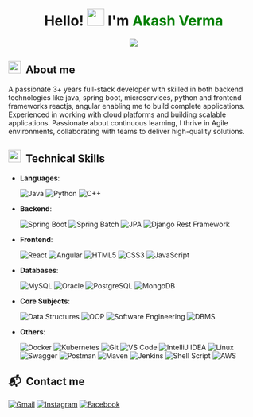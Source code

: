 <h1 align="center">
Hello! 
<img src="https://media.giphy.com/media/hvRJCLFzcasrR4ia7z/giphy.gif" width="35">
I'm <span style="color:green">Akash Verma</span>
</h1>

<p align="center">
  <a href="https://github.com/DenverCoder1/readme-typing-svg"><img src="https://readme-typing-svg.herokuapp.com?font=Time+New+Roman&color=cyan&size=20&center=true&vCenter=true&width=600&height==40&lines=A+passionate+full+stack+developer+in;System.out.println('Java Spring Boot');console.log('ReactJS | Angular');print('Python | Django RF');SELECT Oracle, Postgres FROM DATABASE;Passionate+about+continuous+learning"></a>
</p>

## <img src="https://media1.giphy.com/media/v1.Y2lkPTc5MGI3NjExZ2VsaDRvbzZyajc3OGhhMWFnZGZnZTd2a3UwN2Z6NHU1bjNhcjRldyZlcD12MV9pbnRlcm5hbF9naWZfYnlfaWQmY3Q9cw/FWyLGar0fQADQeKWYc/giphy.gif" width ="25"><b> &nbsp;About me</b>
A passionate 3+ years full-stack developer with skilled in both backend technologies like java, spring boot, microservices, python and frontend frameworks reactjs, angular enabling me to build complete applications. Experienced in working with cloud platforms and building scalable applications. Passionate about continuous learning, I thrive in Agile environments, collaborating with teams to deliver high-quality solutions.

## <img src="https://media2.giphy.com/media/QssGEmpkyEOhBCb7e1/giphy.gif?cid=ecf05e47a0n3gi1bfqntqmob8g9aid1oyj2wr3ds3mg700bl&rid=giphy.gif" width ="25"><b> &nbsp;Technical Skills</b>


<p align="center">

- **Languages**:
    
    ![Java](https://img.shields.io/badge/Java-ED8B00?style=for-the-badge&logo=openjdk&logoColor=white)
    ![Python](https://img.shields.io/badge/Python%20-%2314354C.svg?style=for-the-badge&logo=python&logoColor=white)
    ![C++](https://img.shields.io/badge/C++%20-%2300599C.svg?style=for-the-badge&logo=c%2B%2B&logoColor=white)

- **Backend**:

   ![Spring Boot](https://img.shields.io/badge/Spring_Boot-6DB33F?style=for-the-badge&logo=spring-boot&logoColor=white)
   ![Spring Batch](https://img.shields.io/badge/Spring%20Batch-6DB33F?style=for-the-badge&logo=spring&logoColor=white)
   ![JPA](https://img.shields.io/badge/JPA-Hibernate-59666C?style=for-the-badge&logo=hibernate&logoColor=white)
   ![Django Rest Framework](https://img.shields.io/badge/Django%20Rest%20Framework-092E20?style=for-the-badge&logo=django&logoColor=white)

- **Frontend**:

   ![React](https://img.shields.io/badge/React-20232A?style=for-the-badge&logo=react&logoColor=61DAFB)
   ![Angular](https://img.shields.io/badge/Angular-DD0031?style=for-the-badge&logo=angular&logoColor=white)
   ![HTML5](https://img.shields.io/badge/HTML5%20-%23E34F26.svg?style=for-the-badge&logo=html5&logoColor=white)
   ![CSS3](https://img.shields.io/badge/CSS%20-%231572B6.svg?style=for-the-badge&logo=css3&logoColor=white)
   ![JavaScript](https://img.shields.io/badge/JavaScript%20-%23F7DF1E.svg?style=for-the-badge&logo=javascript&logoColor=black)


- **Databases**:

   ![MySQL](https://img.shields.io/badge/MySQL-4479A1?style=for-the-badge&logo=mysql&logoColor=white)
   ![Oracle](https://img.shields.io/badge/OracleSQL-F80000?style=for-the-badge&logo=oracle&logoColor=white)
   ![PostgreSQL](https://img.shields.io/badge/PostgreSQL-336791?style=for-the-badge&logo=postgresql&logoColor=white)
   ![MongoDB](https://img.shields.io/badge/MongoDB-47A248?style=for-the-badge&logo=mongodb&logoColor=white)




- **Core Subjects**:

    ![Data Structures](https://img.shields.io/badge/Data%20Structures-Algorithm-blue?style=for-the-badge)
    ![OOP](https://img.shields.io/badge/OOP-Principles-red?style=for-the-badge)
    ![Software Engineering](https://img.shields.io/badge/Software%20Engineering-Best%20Practices-purple?style=for-the-badge)
    ![DBMS](https://img.shields.io/badge/DBMS-Database%20Management-blue?style=for-the-badge)


- **Others**:

    ![Docker](https://img.shields.io/badge/Docker-2496ED?style=for-the-badge&logo=docker&logoColor=white)
    ![Kubernetes](https://img.shields.io/badge/Kubernetes-326CE5?style=for-the-badge&logo=kubernetes&logoColor=white)
    ![Git](https://img.shields.io/badge/Git-F05032?style=for-the-badge&logo=git&logoColor=white)
    ![VS Code](https://img.shields.io/badge/VSCode-007ACC?style=for-the-badge&logo=visual-studio-code&logoColor=white)
    ![IntelliJ IDEA](https://img.shields.io/badge/IntelliJ-000000?style=for-the-badge&logo=intellij-idea&logoColor=white)
    ![Linux](https://img.shields.io/badge/Linux-FCC624?style=for-the-badge&logo=linux&logoColor=black)
    ![Swagger](https://img.shields.io/badge/Swagger-85EA2D?style=for-the-badge&logo=swagger&logoColor=black)
    ![Postman](https://img.shields.io/badge/Postman-FF6C37?style=for-the-badge&logo=postman&logoColor=white)
    ![Maven](https://img.shields.io/badge/Maven-C71A36?style=for-the-badge&logo=apache-maven&logoColor=white)
    ![Jenkins](https://img.shields.io/badge/Jenkins-D24939?style=for-the-badge&logo=jenkins&logoColor=white)
    ![Shell Script](https://img.shields.io/badge/Shell_Script-121011?style=for-the-badge&logo=gnu-bash&logoColor=white)
    ![AWS](https://img.shields.io/badge/AWS-232F3E?style=for-the-badge&logo=amazon-aws&logoColor=white)

## 📬 <b> &nbsp;Contact me</b>

[![Gmail](https://img.shields.io/badge/Gmail-D14836?style=for-the-badge&logo=gmail&logoColor=white)](mailto:aakashrajanverma@gmail.com)
[![Instagram](https://img.shields.io/badge/Instagram-E4405F?style=for-the-badge&logo=instagram&logoColor=white)](https://www.instagram.com/akashr.verma/)
[![Facebook](https://img.shields.io/badge/Facebook-1877F2?style=for-the-badge&logo=facebook&logoColor=white)](https://www.facebook.com/profile.php?id=100007223919525)
</p>
